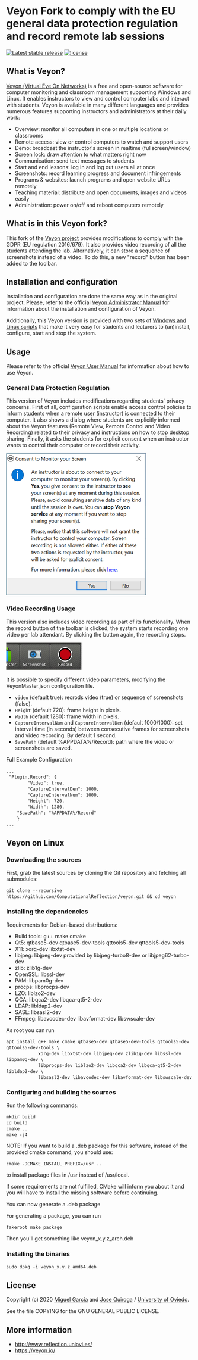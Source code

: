 # Veyon Fork to comply with the EU general data protection regulation and record remote lab sessions 

[![Latest stable release](https://img.shields.io/github/v/release/ComputationalReflection/veyon.svg?maxAge=3600)](https://github.com/ComputationalReflection/veyon/releases)
[![license](https://img.shields.io/badge/license-GPLv2-green.svg)](LICENSE)

## What is Veyon?

[Veyon (Virtual Eye On Networks)](https://veyon.io/) is a free and open-source software for computer monitoring and classroom
management supporting Windows and Linux. It enables instructors to view and control
computer labs and interact with students. Veyon is available in many different
languages and provides numerous features supporting instructors and administrators
at their daily work:

  * Overview: monitor all computers in one or multiple locations or classrooms
  * Remote access: view or control computers to watch and support users
  * Demo: broadcast the instructor's screen in realtime (fullscreen/window)
  * Screen lock: draw attention to what matters right now
  * Communication: send text messages to students
  * Start and end lessons: log in and log out users all at once
  * Screenshots: record learning progress and document infringements
  * Programs & websites: launch programs and open website URLs remotely
  * Teaching material: distribute and open documents, images and videos easily
  * Administration: power on/off and reboot computers remotely
  

## What is in this Veyon fork?

This fork of the [Veyon project](https://github.com/veyon/veyon) provides modifications to comply with the GDPR (EU regulation 2016/679). It also provides video recording of all the students attending the lab. Alternatively, it can store a sequence of screenshots instead of a video. To do this, a new "record" button has been added to the toolbar.

## Installation and configuration

Installation and configuration are done the same way as in the original project. Please, refer to the official [Veyon Administrator Manual](https://docs.veyon.io/en/latest/admin/index.html) for information about the installation and configuration of Veyon.

Additionally, this Veyon version is provided with two sets of [Windows and Linux scripts](https://github.com/ComputationalReflection/veyon/tree/master/distribution) that make it very easy for students and lecturers to (un)install, configure, start and stop the system.

## Usage

Please refer to the official [Veyon User Manual](https://docs.veyon.io/en/latest/user/index.html) for information about how to use Veyon.

### General Data Protection Regulation

This version of Veyon includes modifications regarding students' privacy concerns. First of all, configuration scripts enable access control policies to inform students when a remote user (instructor) is connected to their computer. It also shows a dialog where students are explicitly informed about the Veyon features (Remote View, Remote Control and Video Recording) related to their privacy and instructions on how to stop desktop sharing. Finally, it asks the students for explicit consent when an instructor wants to  control their computer or record their activity.

![Consent](consent.png)

### Video Recording Usage

This version also includes video recording as part of its functionality. When the record button of the toolbar is clicked, the system starts recording one video per lab attendant. By clicking the button again, the recording stops.
 
![Record Button](record_button.png)

It is possible to specify different video parameters, modifying the VeyonMaster.json configuration file.
* `video` (default true): recrods video (true) or sequence of screenshots (false).
* `Height` (default 720): frame height in pixels.
* `Width` (default 1280): frame width in pixels.
* `CaptureIntervalNum` and `CaptureIntervalDen` (default 1000/1000): set interval time (in seconds) between consecutive frames for screenshots and video recording. By default 1 second.
* `SavePath` (default %APPDATA%/Record): path where the video or screenshots are saved.

Full Example Configuration 

```shell
...
 "Plugin.Record": {
        "Video": true,
        "CaptureIntervalDen": 1000,
        "CaptureIntervalNum": 1000,
        "Height": 720,        
        "Width": 1280,
	"SavePath": "%APPDATA%/Record"
    }
...
```

## Veyon on Linux

### Downloading the sources

First, grab the latest sources by cloning the Git repository and fetching all submodules:

	git clone --recursive https://github.com/ComputationalReflection/veyon.git && cd veyon


### Installing the dependencies

Requirements for Debian-based distributions:

- Build tools: g++ make cmake
- Qt5: qtbase5-dev qtbase5-dev-tools qttools5-dev qttools5-dev-tools
- X11: xorg-dev libxtst-dev
- libjpeg: libjpeg-dev provided by libjpeg-turbo8-dev or libjpeg62-turbo-dev
- zlib: zlib1g-dev
- OpenSSL: libssl-dev
- PAM: libpam0g-dev
- procps: libprocps-dev
- LZO: liblzo2-dev
- QCA: libqca2-dev libqca-qt5-2-dev
- LDAP: libldap2-dev
- SASL: libsasl2-dev
- FFmpeg: libavcodec-dev libavformat-dev libswscale-dev

As root you can run

	apt install g++ make cmake qtbase5-dev qtbase5-dev-tools qttools5-dev qttools5-dev-tools \
	            xorg-dev libxtst-dev libjpeg-dev zlib1g-dev libssl-dev libpam0g-dev \
	            libprocps-dev liblzo2-dev libqca2-dev libqca-qt5-2-dev libldap2-dev \
	            libsasl2-dev libavcodec-dev libavformat-dev libswscale-dev


### Configuring and building the sources

Run the following commands:

	mkdir build
	cd build
	cmake ..
	make -j4

NOTE: If you want to build a .deb package for this software, instead of the provided cmake command, you should use:

	cmake -DCMAKE_INSTALL_PREFIX=/usr ..

to install package files in /usr instead of /usr/local.

If some requirements are not fulfilled, CMake will inform you about it and
you will have to install the missing software before continuing.

You can now generate a .deb package

For generating a package, you can run

	fakeroot make package

Then you'll get something like veyon_x.y.z_arch.deb

### Installing the binaries

	sudo dpkg -i veyon_x.y.z_amd64.deb

## License

Copyright (c) 2020 [Miguel Garcia](http://www.reflection.uniovi.es/miguel) and [Jose Quiroga](http://www.reflection.uniovi.es/quiroga) / [University of Oviedo](http://www.uniovi.es).

See the file COPYING for the GNU GENERAL PUBLIC LICENSE.


## More information

* http://www.reflection.uniovi.es/
* https://veyon.io/
